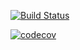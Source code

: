 [![Build Status](https://travis-ci.com/KirAlex008/job4j_dreamjob.svg?branch=master)](https://travis-ci.com/KirAlex008/job4j_dreamjob)

[![codecov](https://codecov.io/gh/KirAlex008/job4j_dreamjob/branch/main/graph/badge.svg)](https://codecov.io/gh/KirAlex008/job4j_dreamjob)
